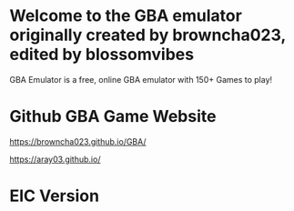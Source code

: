 # Welcome to the GBA emulator originally created by browncha023, edited by blossomvibes

GBA Emulator is a free, online GBA emulator with 150+ Games to play!

# Github GBA Game Website

https://browncha023.github.io/GBA/

https://aray03.github.io/

# EIC Version

<br>
